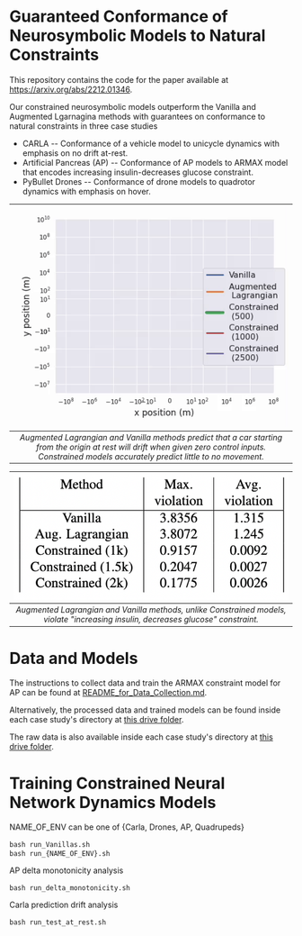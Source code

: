 # Guaranteed Conformance of Neurosymbolic Models to Natural Constraints
This repository contains the code for the paper available at https://arxiv.org/abs/2212.01346.

Our constrained neurosymbolic models outperform the Vanilla and Augmented Lgarnagina methods with guarantees on conformance to natural constraints in three case studies
* CARLA -- Conformance of a vehicle model to unicycle dynamics with emphasis on no drift at-rest.
* Artificial Pancreas (AP) -- Conformance of AP models to ARMAX model that encodes increasing insulin-decreases glucose constraint.
* PyBullet Drones -- Conformance of drone models to quadrotor dynamics with emphasis on hover.

| ![](gifs/predictions_at_rest_0_seed_20timesteps.gif) | 
|:--:| 
| *Augmented Lagrangian and Vanilla methods predict that a car starting from the origin at rest will drift when given zero control inputs. Constrained models accurately predict little to no movement.* |

| <img src="gifs/AP_table.png" width="500"> | 
|:--:| 
| *Augmented Lagrangian and Vanilla methods, unlike Constrained models, violate "increasing insulin, decreases glucose" constraint.* |



# Data and Models
The instructions to collect data and train the ARMAX constraint model for AP can be found at [README_for_Data_Collection.md](README_for_Data_Collection.md).

Alternatively, the processed data and trained models can be found inside each case study's directory at [this drive folder](https://drive.google.com/drive/folders/1L-aX46Xpkj7-1dps8lGuwRSAbENTX3lD?usp=sharing).

The raw data is also available inside each case study's directory at [this drive folder](https://drive.google.com/drive/folders/1mBGhZE1qdIXdwtYmAOgHUMsdHiW0YbxP?usp=sharing).

# Training Constrained Neural Network Dynamics Models
NAME_OF_ENV can be one of {Carla, Drones, AP, Quadrupeds}
```
bash run_Vanillas.sh
bash run_{NAME_OF_ENV}.sh
```

AP delta monotonicity analysis
```
bash run_delta_monotonicity.sh
```

Carla prediction drift analysis
```
bash run_test_at_rest.sh
```
